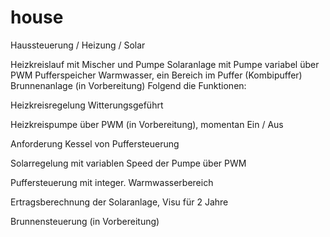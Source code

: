 # house
Haussteuerung / Heizung / Solar

Heizkreislauf mit Mischer und Pumpe
Solaranlage mit Pumpe variabel über PWM
Pufferspeicher
Warmwasser, ein Bereich im Puffer (Kombipuffer)
Brunnenanlage (in Vorbereitung) Folgend die Funktionen:

Heizkreisregelung Witterungsgeführt

Heizkreispumpe über PWM (in Vorbereitung), momentan Ein / Aus

Anforderung Kessel von Puffersteuerung

Solarregelung mit variablen Speed der Pumpe über PWM

Puffersteuerung mit integer. Warmwasserbereich

Ertragsberechnung der Solaranlage, Visu für 2 Jahre

Brunnensteuerung (in Vorbereitung)

